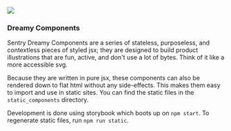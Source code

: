 ![](https://imgur.com/7XHxSzk.gif)

### Dreamy Components

Sentry Dreamy Components are a series of stateless, purposeless, and contextless pieces of styled jsx; they are designed 
to build product illustrations that are fun, active, and don't use a lot of bytes. Think of it like a more accessible svg.

Because they are written in pure jsx, these components can also be rendered down to flat html without any side-effects. This
makes them easy to import and use in static sites. You can find the static files in the `static_components` directory.

Development is done using storybook which boots up on `npm start`. To regenerate static files, run `npm run static`.
